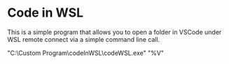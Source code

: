 # Code in WSL

This is a simple program that allows you to open a folder in VSCode under WSL remote connect via a simple command line call.


"C:\Custom Program\codeInWSL\codeWSL.exe" "%V"